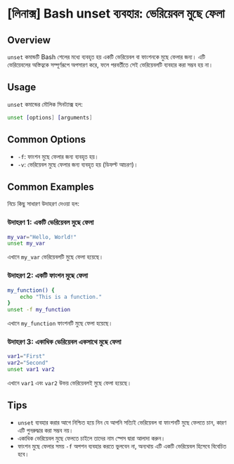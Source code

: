 # [লিনাক্স] Bash unset ব্যবহার: ভেরিয়েবল মুছে ফেলা

## Overview
`unset` কমান্ডটি Bash শেলের মধ্যে ব্যবহৃত হয় একটি ভেরিয়েবল বা ফাংশনকে মুছে ফেলার জন্য। এটি ভেরিয়েবলের অস্তিত্বকে সম্পূর্ণরূপে অপসারণ করে, ফলে পরবর্তীতে সেই ভেরিয়েবলটি ব্যবহার করা সম্ভব হয় না।

## Usage
`unset` কমান্ডের মৌলিক সিনট্যাক্স হল:

```bash
unset [options] [arguments]
```

## Common Options
- `-f`: ফাংশন মুছে ফেলার জন্য ব্যবহৃত হয়।
- `-v`: ভেরিয়েবল মুছে ফেলার জন্য ব্যবহৃত হয় (ডিফল্ট আচরণ)।

## Common Examples
নিচে কিছু সাধারণ উদাহরণ দেওয়া হল:

### উদাহরণ 1: একটি ভেরিয়েবল মুছে ফেলা
```bash
my_var="Hello, World!"
unset my_var
```
এখানে `my_var` ভেরিয়েবলটি মুছে ফেলা হয়েছে।

### উদাহরণ 2: একটি ফাংশন মুছে ফেলা
```bash
my_function() {
    echo "This is a function."
}
unset -f my_function
```
এখানে `my_function` ফাংশনটি মুছে ফেলা হয়েছে।

### উদাহরণ 3: একাধিক ভেরিয়েবল একসাথে মুছে ফেলা
```bash
var1="First"
var2="Second"
unset var1 var2
```
এখানে `var1` এবং `var2` উভয় ভেরিয়েবলই মুছে ফেলা হয়েছে।

## Tips
- `unset` ব্যবহার করার আগে নিশ্চিত হয়ে নিন যে আপনি সত্যিই ভেরিয়েবল বা ফাংশনটি মুছে ফেলতে চান, কারণ এটি পুনরুদ্ধার করা সম্ভব নয়।
- একাধিক ভেরিয়েবল মুছে ফেলতে চাইলে তাদের নাম স্পেস দ্বারা আলাদা করুন।
- ফাংশন মুছে ফেলার সময় `-f` অপশন ব্যবহার করতে ভুলবেন না, অন্যথায় এটি একটি ভেরিয়েবল হিসেবে বিবেচিত হবে।